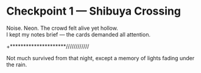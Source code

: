 # Checkpoint 1 — Shibuya Crossing

Noise. Neon. The crowd felt alive yet hollow.  
I kept my notes brief — the cards demanded all attention.  

+*********************////////////  

Not much survived from that night, except a memory of lights fading under the rain.  
